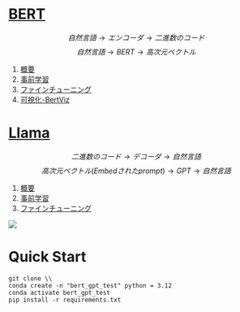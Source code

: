 # [BERT](./Decoder/BERT-jp/)  
$$自然言語 → エンコーダ → 二進数のコード  $$ 
$$自然言語 → BERT → 高次元ベクトル$$
1. [概要](./Encoder/BERT/overview.ipynb)
2. [事前学習](./Encoder/BERT/pre-training.ipynb)
3. [ファインチューニング](./Encoder/BERT/fine-tuning.ipynb)
4. [可視化-BertViz](https://github.com/jessevig/bertviz)

# [Llama](./Decoder/Llama-jp/)
$$二進数のコード → デコーダ → 自然言語 $$ 
$$高次元ベクトル(Embedされたprompt) → GPT → 自然言語$$
1. [概要](./Decoder/Llama-jp/overview.ipynb)
2. [事前学習](./Decoder/Llama-jp/pre-training.ipynb)
3. [ファインチューニング](./Decoder/Llama-jp/fine-tuning.ipynb)

![](https://miro.medium.com/v2/resize:fit:1400/1*TzGwyi1TrqcIPV4WMU3sVg.png)

# Quick Start
```
git clone \\
conda create -n "bert_gpt_test" python = 3.12
conda activate bert_gpt_test
pip install -r requirements.txt
```